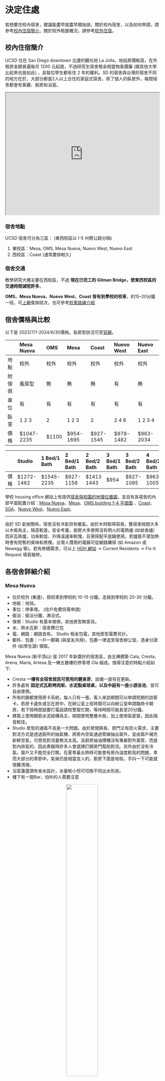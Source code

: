 # 決定住處

若想要住校內宿舍，建議能盡早就盡早開始排。關於校內宿舍，以及如何申請，請參考[校內住宿簡介](#校內住宿簡介)。關於校外租屋概況，請參考[校外住宿](#校外住宿)。

## 校內住宿簡介

UCSD 位在 San Diego downtown 北邊的觀光地 La Jolla，地段房價較高，在外租房金額普遍每月 1200 元起跳，不過研究生宿舍租金相當物美價廉 (跟其他大學比起來也是如此) ，且每位學生都有住 2 年的權利。SD 的宿舍與台灣的宿舍不同的地方在於，大部分都是2人以上合住的家庭式宿舍，除了個人的臥房外，每間宿舍都會有客廳、廚房和浴室。   


<iframe src="https://www.google.com/maps/d/u/2/embed?mid=1s38f_0vLuMx5AjL-UMttHRomcuRS5qf0" width="100%" height="400"></iframe>

### 宿舍地點
UCSD 宿舍可分為三區：
(東西校區以 I-5 州際公路分隔)
1. 東校區：Mesa, OMS, Mesa Nueva, Nuevo West, Nuevo East
2. 西校區：Coast (通常要排較久)

### 宿舍交通

教學研究大樓主要在西校區，不過 **現在已完工的 Gilman Bridge，使東西校區的交通時間減短許多**。

**OMS、Mesa Nueva、Nuevo West、Coast 皆有到學校的校車**，約15–20分鐘一班，可[上網](http://www.ucsdbus.com/)查詢班次，也可參考[校車路線介紹](/6_在美生活/校車路線介紹.md)

## 宿舍價格與比較
以下是 2023/7/1-2024/6/30價格，各房型狀況可至[官網](https://hdhgradfamilyhousing.ucsd.edu/)。

|        | Mesa Nueva | OMS  | Mesa  | Coast | Nuevo West | Nuevo East |
| :---   | :---       | :--- | :---  | :---  | :--- | :--- |
| 地點   | 校外        | 校外 | 校外   | 校外  | 校外 | 校外 |
| 附傢俱 | 看房型      | 無   | 無     | 無    | 有 | 無 |
| 車位   | 有         | 有    | 有     | 有   | 有 | 有 |
| 臥室   | 1 2 3      | 2     | 1 2 3 | 2    | 2 4 6 | 1 2 3 4 |
| 價格   | $1047-2235 | $1100  | $954-1695  | $927-1545 | $978-1482 | $963-2034 |

|     |    Studio   | 1 Bed/1 Bath | 2 Bed/1 Bath | 2 Bed/2 Bath | 3 Bed/1 Bath | 3 Bed/2 Bath | 4 Bed/2 Bath | 6 Bed/3 Bath |
| :---| :---       | :---          | :---         | :---         | :---         | :---         | :---         | :---         |
| 價格 | $1272-1482  |  $1545-2235  | $927-1158    | $1413 1443   |     $954     |  $927-1095   | $963-1005    | $978 |



學校 housing office 網站上有提供[宿舍與校園的地理位置圖](http://hdh.ucsd.edu/docs/ucsdcampusmap.pdf)，並且有各宿舍的內部平面配置介紹：[Mesa Nueva](https://hdh.ucsd.edu/arch/pages/MesaNueva.html)、[Mesa](http://hdh.ucsd.edu/arch/mesa.asp)、[OMS building 1–4 平面圖](http://hdh.ucsd.edu/arch/onemiramar.asp) 、[Coast](http://hdh.ucsd.edu/arch/docs/Coast_SiteMapFloorplans.pdf)、[SGA](http://hdh.ucsd.edu/arch/sga.asp)、[Nuevo West](https://hdhgradfamilyhousing.ucsd.edu/communities/nuevo-west.html)、[Nuevo East](https://hdhgradfamilyhousing.ucsd.edu/communities/nuevo-east.html)。

---

由於 SD 氣候關係，宿舍沒有冷氣但有暖氣。由於木材取得容易，舊宿舍隔間大多以木板為主，隔音較差。安全考量，廚房大多使用沒有明火的電熱爐 (如蚊香爐) 而非瓦斯爐，功率較低、升降溫速率較慢，且需搭配平底鍋使用，若爐面不潔加熱時會有短暫的臭味和黑煙。台灣人慣用的電鍋可從網路購得 (如 Amazon 或 Newegg 等)。若有修繕需求，可以上 [HDH 網站](https://hdh.ucsd.edu/arch/pages/) → Current Residents → Fix-It Request 填寫報修。


## 各宿舍詳細介紹

### Mesa Nueva

* 位於校外 (東邊)，搭校車到學校約 10-15 分鐘，走路到學校約 20-30 分鐘。
* 地板：地毯。
* 車位：停車塔。 (住戶免費但需申請)
* 衛浴：衛浴分離，淋浴式。
* 傢俱：Studio 有基本傢俱，其他房型無家具。
* 水、熱水瓦斯：宿舍費已包
* 電、網路：網路皆有。 Studio 租金包電，其他房型電費另計。
* 郵件、包裹：一戶一郵箱 (與室友共用)，包裹一律送至宿舍辦公室，憑身分證件 (如學生證) 領取。
 
Mesa Nueva (新平頂山) 是 2017 年新蓋好的宿舍區，由五棟建築 Cala, Cresta, Arena, Maria, Artesa 及一棟五層樓的停車塔 Ola 組成。值得注意的特點介紹如下:
  * Cresta **一樓有全宿舍居民可使用的健身房**，設備一直有在更新。
  * 許多處有 **固定式瓦斯烤肉架、水泥製桌球桌，以及中庭有一座小游泳池**，皆可自由使用。
  * 所有的鎖都使用房卡系統，每人只有一張，客人來訪期間可以申請短期的訪客卡。若房卡遺失或忘在房中，在辦公室上班時間可以向辦公室申請臨時卡開房，若下班時間就要打電話請校警幫忙開，等待時間可能長至20分鐘。
  * 建築上使用鋼筋水泥結構為主，隔間使用雙層木板，加上使用氣密窗，因此隔音較佳。
  * Studio 房型的通風不良是一大問題。由於房間狹長、房門又有防火需求，主要對流方式是透過廁所的抽氣機，將房內空氣通過管線抽出窗外，並由窗戶補充新鮮空氣，可想見對流量無法太高。且廚房抽油煙機沒有專屬對外風管，而是對內排氣的，因此煮飯時許多人會選擇打開房門幫助對流。另外由於沒有冷氣，窗戶又不能完全打開，在夏季最炎熱時可能會有房內溫度較高的問題，幸而大部分的季節中，氣候仍是相當宜人的。廚房下面是地毯，手抖一下可能就很難清理。
  * 浴室蓮蓬頭有省水設計，水量較小但可切換不同出水形狀。
  * 樓下有一間Bar，怕吵的人需要注意

<center>
<figure class="image">
    <img src="/img/dorm/MesaNuevaStudio.jpg" width="49.5%">
    <figcaption>Mesa Nueva Studio</figcaption>
</figure>
</center>

### Nuevo East

* 有一到四人的房型，相對空房較多。
* 位於校外 (東邊)，搭校車到學校約 10-15 分鐘，走路到學校約 20-30 分鐘。
* 地板：地毯。
* 車位：停車塔。 (住戶免費。) 
* 衛浴：衛浴分離，但是洗手台在外面。
* 傢俱：無傢俱，廚房僅有冰箱、烤箱和電爐，房間只有衣櫃。 
* 水、熱水瓦斯：宿舍費已包。
* 電、網路：電及瓦斯已包，網路跟 Spectrum 合作，也已包入住宿費。
* 廚房沒有設置抽風機，可能要將窗戶打開避免油煙。
* 郵件、包裹：每個人有自己的密碼信箱，包裹則會由 office email 通知再去拿。

特點基本同Nuevo West。

<center>
<figure class="image">
    <img src="../img/dorm/nuevo_east_0-min.png" width="50%"/>
    <img src="../img/dorm/nuevo_east_1-min.png" width="50%"/>
    <img src="../img/dorm/nuevo_east_2-min.png" width="50%"/>
    <img src="../img/dorm/nuevo_east_3-min.png" width="50%"/>
    <figcaption>Nuevo East</figcaption>
</figure>
</center>

### Nuevo West

* 有二、四、六人的房型。
* 位於校外 (東邊)，搭校車到學校約 10-15 分鐘，走路到學校約 20-30 分鐘。
* 地板：地毯。
* 車位：停車塔。 (住戶免費。) 
* 衛浴：衛浴分離，但是洗手台在外面。
* 傢俱：有傢俱，廚房有冰箱、烤箱和電爐，房間有衣櫃、桌子、床墊，客廳有沙發、電視桌、吧檯椅。 
* 水、熱水瓦斯：宿舍費已包。
* 電、網路：電及瓦斯已包，網路跟 Spectrum 合作，也已包入住宿費。
* 郵件、包裹：每個人有自己的密碼信箱，包裹則會由 office email 通知再去拿。

一些值得注意的特點：
* 每兩層樓有洗衣間，洗衣機不算多，但目前看起來還算堪用。
* 一樣有健身房、烤肉架、桌球桌、閱覽室。
* 同樣使用房卡系統，和Mesa Nueva一樣，可以申請短期訪客卡。
* 廚房沒有設置抽風機，可能要將窗戶打開避免油煙。
* 窗戶旁有一小縫，設計上是用來平衡濕氣、維持通風的，但實際上可能會讓房間變更冷。

<center>
<figure class="image">
    <img src="../img/dorm/nuevo_west_1.jpg" width="25%"/>
    <img src="../img/dorm/nuevo_west_3.jpg" width="25%"/>
    <img src="../img/dorm/nuevo_west_2.jpg" width="50%"/>
    <figcaption>Nuevo West</figcaption>
</figure>
</center>

### OMS (One Miramar Street Apartments)

* 兩人一間。
* 位於校外 (東邊，跟 Mesa 在同一區) ，搭校車到學校約20分鐘；騎腳踏車約15分鐘；走路30分鐘
* 地板：地毯。
* 車位：停車塔。 (住戶免費。) 
* 衛浴：衛浴分離。
* 傢俱：無傢俱，廚房僅有冰箱、烤箱和電爐，房間只有衣櫃。 (後幾頁圖中床、沙發、書桌、燈等皆為自行購置。) 
* 水、熱水瓦斯：宿舍費已包。
* 電、網路：網路跟 Spectrum 合作，要登記 SSN 但不需另外付費。電跟 SDGE 合作，另外依用量計費。
* 郵件、包裹：每個人有自己的密碼信箱，包裹則會由 office email 通知再去拿。
* 不建議雙人綁抽OMS，因為剛進宿舍要辦理電力與網路，如果兩人都沒有SSN會很麻煩。
* **Building 2 外側靠近五號高速公路，24 小時都蠻吵的。**

<center>
<figure class="image">
    <img src="/img/dorm/oms_1.JPG" width="100%"/>
    <img src="/img/dorm/oms_2.JPG" width="100%"/>
    <img src="/img/dorm/oms_3.JPG" width="100%"/>
    <figcaption>OMS</figcaption>
</figure>
</center>


### Mesa (Central & South Mesa Apartments)

* 兩人一間。
* 位於校外 (東邊) ，搭校車到學校約15–20分鐘。
* 地板：地毯。
* 車位：室外。 (住戶免費) 
* 衛浴：衛浴分離。
* 傢俱：無傢俱，廚房僅有冰箱、烤箱和電爐，房間只有衣櫃 (後幾頁圖中床、沙發、書桌、燈等皆為自行購置) 
* 水、熱水瓦斯：宿舍費已包。
* 電、網路：自行牽線付費。
* 郵件、包裹：一戶一郵箱 (與室友共用) ，包裹則會丟到家門口。

Mesa 是小木屋形式的建築，但隔音不好，若有吵雜的室友或鄰居較麻煩，不過是少數。與其他宿舍比起來稍微舊一點，但價格也相對較低。但須要小心最近在進行 One Mesa計畫，隨時都有可能把你們趕出去進行都更，風險請自負。

Central Mesa 和 South Mesa 皆適合家庭、伴侶。South Mesa 客廳與廚房最大，但房租也最貴，房間與 Central Mesa 差不多大小，二樓有挑高屋頂。

<center>
<figure class="image">
    <img src="/img/dorm/central_mesa_1.png" width="49%"/> 
    <img src="/img/dorm/central_mesa_3.png" width="49%"/> 
    <figcaption>Central Mesa</figcaption>
</figure>
</center>

### Coast

* 兩人一間。
* 位於校外 (西南側) ，騎腳踏車到學校約8分鐘，走路20分鐘
* 地板：地毯。
* 車位：室外 (住戶免費) 。
* 衛浴：衛浴合併。
* 傢俱：無傢俱，廚房僅有冰箱、烤箱和電爐，房間只有衣櫃。
* 水、熱水瓦斯、網路：宿舍費已包。
* 電：自行牽線付費。
* 郵件包裹：一戶一郵箱 (與室友共用) ，包裹會丟到家門口。

Coast Apartment 比其他宿舍稍為難排一點。走路10–15分鐘就能到海邊 (Shores) ，風景優美，衝浪方便。缺點是屋齡較老舊，廁所跟廚房設備都較舊空間也稍小，廚房水槽沒有食物攪拌器，另外若住一樓可能會較潮濕。


## 宿舍申請

UCSD 研究生宿舍需透過網路[線上申請](https://hdh.ucsd.edu/ARCHWaitList/ARCHMainMenu.aspx)。線上申請分析：

* 申請時間點：越早越好，各位新生們 **一確定要來 UCSD 就一定要先上網申請！！**
* 申請小技巧：申請時要填入住日期，fall 入學的同學們因為競爭激烈， 建議將入住日期往前填，根據2017年經驗，7、8 月太多人競爭，入住日期填在 7 月中以前比較保險。固然繳費就要從入住日開始算，不過比起沒排到宿舍，最後得要住外面，仍然很划算。假如還是沒排到的話，將地段、房型皆改為 any，也會提高排到宿舍的機率。
* 給 offer 的順位：**入住日期 (最接近，而不是最早) > 申請日期 > 志願序**。例如，假設今天有個 6/20 的 Rita 2F 房間空出。有將 Rita 2F 列進志願序的 (不管第幾志願) 的都會依 application date 列出來：

| 學生 | 入住日 | 申請日 | 志願序 |
| :--- | :--- | :--- | :--- |
| A | 7/20 | 4/12 | Rita，Mesa，OMS |
| B | 6/09 | 4/13 | Rita，Mesa，OMS |
| C | 6/18 | 4/14 | Mesa，Rita，OMS |
| D | 6/18 | 4/14 | Rita，Mesa，OMS |
| E | 6/18 | 4/15 | Rita，Mesa，OMS |

   這樣的話會由 D 得到住宿權，因為他的入住日期最接近又比 E 早申請，但其實這是由 housing 工作人員主觀判斷，所以基本上越早填，入住時間越早 (空房多) ，排到的機會就越大[19](tgsahuo_dong_jie_shao.md#fn19)。

* 電話詢問：若一路等到七月都還沒有排到宿舍，不妨直接打到 housing，詢問申請狀況，等他幫你確認後，問他可不可以幫你提前入住日期，如同先前講的，排宿舍有時是工作人員主觀判斷，跟他這樣盧一下，很有可能就排到了。
* 房型選擇：在網頁中可以填三個，依個人需求填入自己的前三志願。大多數的 TGSA 研究生都住在 Mesa Nueva、OMS、Mesa，除非有個人特殊需求，不然強烈建議以這三個宿舍為主。

* 根據 2023 Fall 入學的同學們排宿舍的狀況，不見得要將入住日期填很早，依照抵達時間填寫入住日期，大多也都能排到，不確定是這屆入學的學生比較少，還是宿舍並沒有想像中難排。假如想保險點，填七月入住，幾乎可以保證一定能排到（但不保證能排到第一志願），假如不想白繳房租，填八月、甚至九月初，也高機率能排到。
* 近期臺灣同學們大多住在 Nuevo West（離學校近、有附傢俱）、Mesa Nueva (Studio) 和 Nuevo East（離 UTC 近、沒附傢俱）。

## Housing FAQ

1. Graduate Housing 能住多久？

   不論碩士或博士研究生都只有住 **兩年** 的權利。除非得到 SHORE (Student Housing Opportunity Recruitment Enhancement Program) 的獎勵，這樣就沒有兩年限制，各位同學在期限到之前就要加緊開始找房子摟。
   
   建議博班錄取生，儘早詢問系辦、教授，是否能申請 SHORE。

2. 伴侶或另一半？

   只要有一方是 UCSD 的研究生，即可申請 couple 入住，未婚情侶或是已婚夫妻皆可，唯一不一樣的是在申請時要填 couple 入住，並填入另一半的姓名，並在入住時提供以下其中兩項證明：

   * Joint ownership of a motor vehicle.
   * An insurance policy held by one partner that names the other as a beneficiary.
   * A will on behalf of one partner that names the other a beneficiary.
   * Executor or durable power of attorney granted by one partner to the other.
   * Joint responsibility for loans/debts, i.e., credit cards.
   * Joint ownership of property.
   * Joint checking or savings account.
   * A contractual financial arrangement that obligates each of the two parties to provide support, and in the event of termination of the partnership, provides for an equitable division of any joint property.
   * Previous recognition as partners under the policies of another university, company, or municipality, city or state registry.
   * Legal recognition as a family by an outside entity such as a church community.
   * Other documentation may be submitted for consideration.

   最常見的除了結婚證明外，就是銀行的共同賬戶、汽車保險。**Couple 仍然只能住兩年，除非有小孩或是 SHORE，即可以一路住到畢業。**

3. 沒傢俱怎麼辦？

   可以上 TGSA 的 Facebook 社團看有沒有畢業的學長姐要賣傢俱，或是上 UCSD 的[二手物品平台](https://www.facebook.com/groups/UCSDfreeforsale/)看看。建議可以帶個小睡袋過來，以後出去玩也可以用。學校附近開車 20 分鐘有 [IKEA](https://goo.gl/maps/QsmHWxkM7tDXRCGr7)，[Walmart](http://www.walmart.com/) 及 [Amazon](http://www.amazon.com) 也可以線上購買傢俱。

4. 電跟網路怎麼牽？

   詳情請參考[搬入宿舍](/5_到美應辦手續/搬入宿舍.md)

6. 申請上了，學校如何通知我？

   若排到房子了，學校將會寄 email 通知房型與房號，若不喜歡，有一次可以拒絕 housing 的機會，再排到時一樣會用 email 通知，若再度放棄將視為此次申請無效，需要重頭來過。**務必在 48小時內 回覆 email，否則 housing 將視同你放棄這次機會。**一般在三、四月申請七月底入住的同學不太需要擔心排不到宿舍。

7. 申請上宿舍之後的入住流程？
   * 48 小時內回覆 housing
   * 線上簽一些文件
   * 鑰匙會鎖在信箱並提供密碼，拿到鑰匙即可入住 

8. 如何繳房租？

   * 若人還在台灣，可以透過信用卡繳費，但會收取約2.5%的手續費。
   * 來到學校後可以在 cashier 繳，或是在 [TrironLink](http://students.ucsd.edu) 線上轉帳。
   * 繳費日期是設定在每月一日，若是在月中入住，將會用天數計算收費。例如：小湯 6/27 入住宿舍，housing 將會收取 (6 月房租 / 30天 × 4 天) 的錢。

9. 住不習慣，想換房？

   若是覺得房間不好，或是遇到惱人的室友又無法溝通，建議在 1 月時再度提出申請，當時因為淡季，宿舍十分好排，流程就跟第一次申請一樣，並不會影響到 2 年的住宿權利，而費用部分如同月中入住，未滿整月將用天數計算。

10. 可以更改 Preference 嗎？
    可以。可以更改房型偏好、更改入住日期。
    
11. 我可以選擇要住哪個單間嗎？
    可以在申請時備註或寫email給管理員請他們幫忙備注，但不確定有沒有用。
    

> **[info] 宿舍生活小撇步**
>
> 
>1. 如果沒帶鑰匙，office 又下班了，只能打電話請校警來開門。不但要付錢，可能也會等上一兩個小時。
>1. 可以事先跟Office借房間鑰匙但不歸還，雖然會被收取約$7費用，但可以獲取一隻備用鑰匙。
>1. 入住之前可以先訂購家具並寄至宿舍由管理處代收，這樣一來到宿舍就有家具可以使用。
>1. 地毯住滿一年可以向 office 申請清理。
>1. 如果有客人來訪，可以跟 office 申請除了自己的房門卡之外的另一張臨時卡跟臨時停車證。
>1. 聽說在宿舍太吵被檢舉三次會被趕出宿舍 (雖然已經有人被檢舉超過五次了還是住得好好的XD)。
>1. 這邊公用的洗衣機烘衣機沒有太多規定，舉凡鞋子地毯貓狗用品都可以拿去洗，所以有些人會自己手洗貼身衣物並在房間晾乾。
>1. 可以去office押學生證借吸塵器或大推車之類的。
>1. 宿舍區都有讀書室、會議室、健身房等，可以多多利用。
>1. 宿舍內東西壞了可以到[HDH Fix it](https://hdhfacilities.ucsd.edu/fix-it/index.html)填表報修或直接打電話去申請，建議打電話處理速度會快很多。
>1. 如果鄰居或附近音量過大的話可以打電話請Campus Police來處理
>
	
## 校外住宿

沒排到宿舍，人又在台灣，我該怎麼辦？

1. 首先尋找下飛機後來 SD 暫時居住的地方。
   1. 最簡單的方法，住飯店或旅館，但這費用相對較高。
   2. 上 TGSA Facebook 社團尋求協助，通常新生都會提早半個月到一個月來學校，這時許多學長姐仍在台灣或在別處實習，有很大的機會可以找到暫時出租的房間或是客廳。

2. 尋找校外住宿。
   學校附近有許多由管理公司經營的家庭式公寓，房型通常有 1B1B、2B2B 到 3B2B 不等，平均一個人月租大都在 $700-$1600，若多人共享一個房間或是住客廳，平均房租可能比研究生宿舍便宜，但是缺點是需配合他人作息及較無隱私。建議找房子之前先找好室友，否則自己一個人要負擔相當昂貴的租金。最好的組隊時機就是新生說明會，屆時可以先尋找同樣沒有排到宿舍的同學，一般來說，說明會都會在七月初舉行，若是這時還沒有排到宿舍，建議趕快開始尋找校外租屋作為備案。[TGSA Facebook](https://www.facebook.com/groups/13591139149/) 社團不定期都會有人在徵室友。此外，想認識新面孔也可以上 [UCSD Off-Campus Housing](https://offcampushousing.ucsd.edu/) 網站徵室友 (UCSD Off-Campus Housing 需要 PID 碼才能申請進入)。

3. UCSD Off-Campus Housing 網站攻略。
   * 你可以在上面搜尋 available roommates 或張貼自介文將自己變成 available roommate。
   * 可以依地段、室友身份 (UCSD學生？非學生？皆可？) 日期、房型來搜尋房間。
   * 離學校較近的地段為 La Jolla、UTC、University City。
   * 在 Off-Campus Housing 網站上找到的全空房大部分為私人出租，對於剛到的新生比較推薦跟管理公司經營的公寓租房子，不管是簽約或是管理上比較有一套標準。
   * 以下是當時使用此平台租屋的經驗，本來以為會排到宿舍，但等到七月初覺得沒有希望，就開始每天上去看一下空出來的房，在七月底剛好找到 La Regencia 這個社區有個 2B2B 的空出 1B，租屋時間是 9 月初到 11 月底三個月。跟一個朋友一起 share 一個房間 (房間頗大)，並且繼續排宿舍。當初是透過上面留的 email 跟出租的 UCSD 的學生聯絡，所有文件都線上處理，我們有提供財力證明與 I-20 檔案，加入合約也是在線簽名完成。

4. 找房流程。
   1. 上各個管理公司經營的房屋出租網頁看平面圖 (Floor Plan)、設施 (Amenities)及地點。另外，craigslist 是一個很大的租屋網頁平台，但是缺點就是品質難以保證，要多花時間研究。
   2. 網頁上有時候空房更新速度較慢，建議先透過 email 寄信問 leasing office 有沒有空房，或是最早的 move-in date 是什麼時候。若是有朋友在 San Diego 或是自己提早到能夠現場看房的話，建議直接到 leasing office 去現場看房，並跟服務人員拿簽約的資料回家研究，並且詢問簽約時需要準備哪些文件及入住時間；若是無法親自去看屋，只能透過 Yelp 去查一查該社區的評價以及其他人的評論。
   3. 以下是當時租屋的經驗，人在台灣，只透過email和電話聯絡：台灣和聖地牙哥有 15 個小時的時差，所以聖地牙哥這邊 leasing office 普通上班時間都在 8:30a.m.-9:00a.m.，台灣大概是 12:00a.m.-1:00a.m.，先透過 email 確認有空房後，隨即打電話到 leasing office 跟 manager 確認，並且詢問需要準備什麼資料給她。當時我傳了 I-20、VISA、Passport Photo Page 及財力證明。接著 Manager 會要求你填一些基本的線上 application (各公司可能有些許差異) ：Legal Resident Form、Proof of Income、訂金部分是用 Cashier’s check or Money Order (通常是 $500 或一個月房租再加上 application fees) 、Rental Criteria Form and Initial Rental Agreement and addendums (簽名後掃描再傳回去) 。通常管理公司都會要求要幾天內收到訂金的支票，不然無法幫你保留空房，這部分就因每個manager而異。此外校外住宿還要保租借人保險 (Renters insurance) ，不同社區應該有不同合作的保險公司，有很多種方案可以選擇 (月/季/半年/一年) ，之後現場簽約時要帶紙本的 Renters insurance 交給 leasing office。等到訂金部分沒問題後，跟 manager 說好入住日期後，剩下文件就是等到美國後再去填寫。

   以下是幾個學生比較常住的社區，可以參考：
   * [Costa Verde](https://www.gardencommunitiesca.com/communities/costa-verde-village/).
   * [La Regencia](https://www.gardencommunitiesca.com/communities/La-Regencia/).
   * [Nobel Court](http://www.nobelcourt.com/).
   * [La Scala](http://www.thepremiereresidential.com/properties/san-diego/la-scala/).
   * [Regents](http://www.regentslajolla.net/).
   * [Avana](http://www.avanalajolla.com/).
   * [Torrey Pines Village](http://www.torreypinesapts.com/)
   * [Axiom La Jolla](http://www.axiomlajolla.com/)
   * [La Jolla International Gardens](https://www.lajollainternationalgardens.com/)

5. 找房注意事項。
   1. **動作要快！**八、九月有大量新生湧入，你會發現各個公司的空房都不多，是先找好室友，才能快速完成租屋流程。
   2. 附近是否有公車或校車可以到達學校 (公車41、201、202、150..等等) ，UCSD學生證貼上bus sticker可免費搭乘。 ([校車路線](http://www.ucsdbus.com/map)、[公車路線](http://transportation.ucsd.edu/alternatives/transit/index.html)) 
   3. MTS 公車 201、202 的路線經過很多學生住處，在上學巔峰時段，如果從 UCT 站算起 3、4 站之後上車的人，常常要等很多班才上得了車。有人甚至等過 10 班才上車... 所以在選校外住宿地點的時候，不妨把這個列入參考。
   4. 停車位？有些公寓有三間或兩間房間，但車位可能不夠分配給每個住戶，有計劃買車記得先跟室友溝通好。
   5. 這些出租的公寓，絕大部分跟學校宿舍一樣都是沒有傢俱的喔，看房時所看到有傢俱的是樣品屋，基本上除了冰箱、洗衣機這類的大型電器會附之外，客廳跟房間都是空空的。
   6. 若要在校外租屋可先參考 California Tenants Guide 的相關規定，學校 [Student Legal Services](http://sls.ucsd.edu/) 亦對已註冊學生提供免費法律諮詢，可多加利用。

6. 轉租
   很多人會先簽一年的校外住宿合約，然後在學期中搬進宿舍。
   轉租可以在以下 Facebook 社團發文，尋找新房客：
      [UCSD Student Off-Campus Housing](https://www.facebook.com/groups/2387457222/)
      [UCSD TGSA 租屋x買賣版](https://www.facebook.com/groups/837685923051038/)
   如果對於準租程序上有疑問，可以聯絡 [Student Legal Services](http://sls.ucsd.edu/)，記得要提早預約喔～
